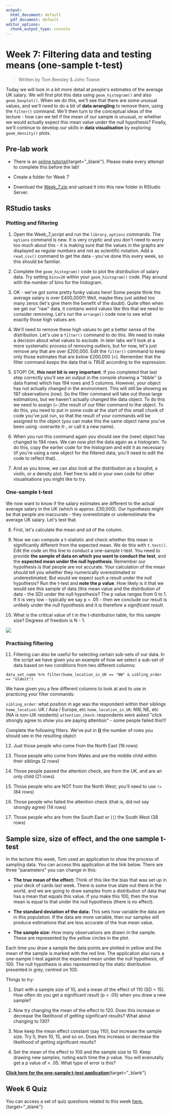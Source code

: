 ```yaml
---
output:
  html_document: default
  pdf_document: default
editor_options: 
  chunk_output_type: console
---
```





# Week 7: Filtering data and testing means (one-sample t-test)

> Written by Tom Beesley & John Towse

Today we will look in a bit more detail at people's estimates of the average UK salary. We will first plot this data using `geom_histogram()` and also `geom_boxplot()`. When we do this, we'll see that there are some unusual values, and we'll need to do a bit of **data wrangling** to remove them, using the `filter()` command. We'll then turn to the conceptual ideas of the lecture - how can we tell if the mean of our sample is unusual, or whether we would actually expect this mean value under the null hypothesis? Finally, we'll continue to develop our skills in **data visualisation** by exploring `geom_density()` plots.

## Pre-lab work

- There is an [online tutorial](https://ma-rconnect.lancs.ac.uk/PSYC121_Week_7_labprep/){target="_blank"}. Please make every attempt to complete this before the lab! 


- Create a folder for Week 7

- Download the [Week_7.zip](files/Week_7/Week_7.zip) and upload it into this new folder in RStudio Server. 

## RStudio tasks

### Plotting and filtering

1. Open the Week_7_script and run the `library`, `options` commands. The `options` command is new. It is very cryptic and you don't need to worry too much about this - it is making sure that the values in the graphs are displayed as regular numbers and not as scientific notation. Add a `read_csv()` command to get the data - you've done this every week, so this should be familiar. 

2. Complete the `geom_histogram()` code to plot the distribution of salary data. Try setting `bins=20` within your `geom_histogram()` code. Play around with the number of bins for the histogram.

3. OK - we've got some pretty funky values here! Some people think the average salary is over £400,000!!! Well, maybe they just added too many zeros (let's give them the benefit of the doubt). Quite often when we get our "raw" data, it contains weird values like this that we need to consider removing. Let's run the `arrange()` code now to see what exactly those high values are.

4. We'll need to remove these high values to get a better sense of the distribution. Let's use a `filter()` command to do this. We need to make a decision about what values to exclude. In later labs we'll look at a more systematic process of removing *outliers*, but for now, let's just remove any that are over £200,000. Edit the `filter()` command to keep only those estimates that are *below* £200,000 (<). Remember that the filter command *keeps* the data that is *TRUE* according to the expression. 

5. STOP! OK, **this next bit is very important**. If you completed that last step correctly you'll see an output in the console showing a "tibble" (a data frame) which has 194 rows and 5 columns. However, your object has not actually changed in the environment. This will still be showing as 197 observations (row). So the filter command will take out those large estimations, but we haven't actually changed the data object. To do this we need to assign (`<-`)the result of our filter command to the object. To do this, you need to put in some code at the start of this small chunk of code you've just run, so that the result of your commands will be assigned to the object (you can make this the same object name you've been using -overwrite it-, or call it a new name).

6. When you run this command again you should see the (new) object has changed to 194 rows. We can now plot the data again as a histogram. To do this, copy the earlier code for the histogram and edit it as necessary (if you're using a new object for the filtered data, you'll need to edit the code to reflect that). .

7. And as you know, we can also look at the distribution as a boxplot, a violin, or a density plot. Feel free to add in your own code for other visualisations you might like to try. 

### One-sample t-test

We now want to know if the salary estimates are different to the actual average salary in the UK (which is approx. £30,000). Our hypothesis might be that people are inaccurate - they overestimate or underestimate the average UK salary. Let's test that.

8. First, let's calculate the mean and sd of the column.

9. Now we can compute a t-statistic and check whether this mean is significantly different from the expected mean. We do this with `t.test()`. Edit the code on this line to conduct a one-sample t-test. You need to provide **the sample of data on which you want to conduct the test**, and the **expected mean under the null hypothesis**. Remember our hypothesis is that people are not accurate. Your calculation of the mean should tell you whether they numerically overestimated or underestimated. But would we expect such a result under the null hypothesis? Run the t-test and **note the p value**. How likely is it that we would see this sample of data (this mean value and the distribution of data - the SD) under the null hypothesis? The p value ranges from 0 to 1. If it is very low - typically we say p < .05 - then we conclude our result is unlikely under the null hypothesis and it is therefore a *significant result*.

10. What is the critical value of t in the t-distribution table, for this sample size? Degrees of freedom is N - 1.


![](files/Week_7/ttable.png) 

### Practising filtering

11. Filtering can also be useful for selecting certain sub-sets of our data. In the script we have given you an example of how we select a sub-set of data based on two conditions from two different columns:

`data_set_name %>% filter(home_location_in_UK == "NW" & sibling_order == "oldest")`
  
We have given you a few different columns to look at and to use in practicing your filter commands:

`sibling_order`: what position in age was the respondent within their siblings
`home_location`: UK / Asia / Europe, etc
`home_location_in_UK`: NW, NE, etc (NA is non-UK residents)
`attention_check`: respondents were asked "click strongly agree to show you are paying attention" - some people failed this!!!

Complete the following filters. We've put in **()** the number of rows you should see in the resulting object

12. Just those people who come from the North East (16 rows)

13. Those people who come from Wales and are the middle child within their siblings (2 rows)

14. Those people passed the attention check, are from the UK, and are an only child (21 rows)

15. Those people who are NOT from the North West; you'll need to use `!=` (84 rows)

16. Those people who failed the attention check (that is, did not say strongly agree) (14 rows)

17. Those people who are from the South East or (`|`) the South West (38 rows)

## Sample size, size of effect, and the one sample t-test

In the lecture this week, Tom used an application to show the process of sampling data. You can access this application at the link below. There are three "parameters" you can change in this:

- **The true mean of the effect:** Think of this like the bias that was set up in your deck of cards last week. There is some true state out there in the world, and we are going to draw samples from a distribution of data that has a mean that equals this value. If you make this 100, then the true mean is equal to that under the null hypothesis (there is no effect).

- **The standard deviation of the data:** This sets how variable the data are in this population. If the data are more variable, then our samples will produce estimations that are less accurate of the true mean value.

- **The sample size:** How many observations are drawn in the sample. These are represented by the yellow circles in the plot.

Each time you draw a sample the data points are plotted in yellow and the mean of the sample is marked with the red line. The application also runs a one-sample t-test against the expected mean under the null hypothesis, of 100. The null hypothesis is also represented by the static distribution presented in grey, centred on 100.

Things to try:

1. Start with a sample size of 10, and a mean of the effect of 110 (SD = 15). How often do you get a significant result (p < .05) when you draw a new sample?

2. Now try changing the mean of the effect to 120. Does this increase or decrease the likelihood of getting significant results? What about changing to 130?

3. Now keep the mean effect constant (say 110), but increase the sample size. Try 5, then 10, 15, and so on. Does this increase or decrease the likelihood of getting significant results?

4. Set the mean of the effect to 100 and the sample size to 10. Keep drawing new samples, noting each time the p value. You will evenutally get a p value of < .05. What type of error is this?


[**Click here for the one-sample t-test application**](https://ma-rconnect.lancs.ac.uk/one_sample_t){target="_blank"}

## Week 6 Quiz

You can access a set of quiz questions related to this week [here.](https://ma-rconnect.lancs.ac.uk/PSYC121_2022_Week_7_Quiz/){target="_blank"}
